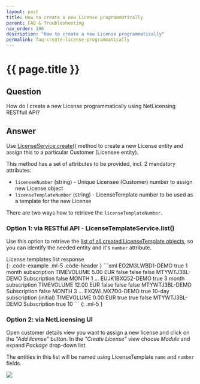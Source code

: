 ```yaml
---
layout: post
title: How to create a new License programmatically
parent: FAQ & Troubleshooting
nav_order: 100
description: "How to create a new License programmatically"
permalink: faq-create-license-programmatically
---
```


{{ page.title }}
=============

## Question

How do I create a new License programmatically using NetLicensing RESTfull API?

## Answer

Use [LicenseService.create()](license-services#create-license) method to create a new License entity and assign this to a particular Customer (Licensee entity).

This method has a set of attributes to be provided, incl. 2 mandatory attributes:

- `licenseeNumber` (string) - Unique Licensee (Customer) number to assign new License object
- `licenseTemplateNumber` (string) - LicenseTemplate number to be used as a template for the new License

There are two ways how to retrieve the `licenseTemplateNumber`.

### Option 1: via RESTful API - LicenseTemplateService.list()

Use this option to retrieve the [list of all created LicenseTemplate objects](license-template-services#license-templates-list), so you can identify the needed entity and it's `number` attribute.

<div>License templates list response</div>
{: .code-example .ml-5 .code-header }
```xml
<?xml version="1.0" encoding="UTF-8" standalone="yes"?>
<ns2:netlicensing xmlns="http://www.w3.org/2000/09/xmldsig#" xmlns:ns2="http://netlicensing.labs64.com/schema/context">
  <ns2:infos/>
  <ns2:items pagenumber="0" itemsnumber="22" totalpages="1" totalitems="22" hasnext="false">
    <ns2:item type="LicenseTemplate">
      <ns2:property name="number">EO2M3LWBD1-DEMO</ns2:property>
      <ns2:property name="active">true</ns2:property>
      <ns2:property name="name">1 month subscription</ns2:property>
      <ns2:property name="licenseType">TIMEVOLUME</ns2:property>
      <ns2:property name="price">5.00</ns2:property>
      <ns2:property name="currency">EUR</ns2:property>
      <ns2:property name="automatic">false</ns2:property>
      <ns2:property name="hidden">false</ns2:property>
      <ns2:property name="hideLicenses">false</ns2:property>
      <ns2:property name="productModuleNumber">MTYWTJ3BL-DEMO</ns2:property>
      <ns2:property name="productModuleName">Subscription</ns2:property>
      <ns2:property name="inUse">false</ns2:property>
      <ns2:property name="timeVolumePeriod">MONTH</ns2:property>
      <ns2:property name="timeVolume">1</ns2:property>
    </ns2:item>
    ...
    <ns2:item type="LicenseTemplate">
      <ns2:property name="number">EUJK1BXQ52-DEMO</ns2:property>
      <ns2:property name="active">true</ns2:property>
      <ns2:property name="name">3 month subscription</ns2:property>
      <ns2:property name="licenseType">TIMEVOLUME</ns2:property>
      <ns2:property name="price">12.00</ns2:property>
      <ns2:property name="currency">EUR</ns2:property>
      <ns2:property name="automatic">false</ns2:property>
      <ns2:property name="hidden">false</ns2:property>
      <ns2:property name="hideLicenses">false</ns2:property>
      <ns2:property name="productModuleNumber">MTYWTJ3BL-DEMO</ns2:property>
      <ns2:property name="productModuleName">Subscription</ns2:property>
      <ns2:property name="inUse">false</ns2:property>
      <ns2:property name="timeVolumePeriod">MONTH</ns2:property>
      <ns2:property name="timeVolume">3</ns2:property>
    </ns2:item>
    ...
    <ns2:item type="LicenseTemplate">
      <ns2:property name="number">EXQWLMX7D0-DEMO</ns2:property>
      <ns2:property name="active">true</ns2:property>
      <ns2:property name="name">10-day subscription (initial)</ns2:property>
      <ns2:property name="licenseType">TIMEVOLUME</ns2:property>
      <ns2:property name="price">0.00</ns2:property>
      <ns2:property name="currency">EUR</ns2:property>
      <ns2:property name="automatic">true</ns2:property>
      <ns2:property name="hidden">true</ns2:property>
      <ns2:property name="hideLicenses">false</ns2:property>
      <ns2:property name="productModuleNumber">MTYWTJ3BL-DEMO</ns2:property>
      <ns2:property name="productModuleName">Subscription</ns2:property>
      <ns2:property name="inUse">true</ns2:property>
      <ns2:property name="timeVolume">10</ns2:property>
    </ns2:item>
  </ns2:items>
</ns2:netlicensing>
```
{: .ml-5 }

### Option 2: via NetLicensing UI

Open customer details view you want to assign a new license and click on the *"Add license"* button. In the *"Create License"* view choose *Module* and expand *Package* drop-down list.

The entities in this list will be named using LicenseTemplate `name` and `number` fields.

<a href="assets/images/faq-create-license-programmatically.png" class="imagelink" data-lightbox="multiple-licensing-models" data-title="Retrieve LicenseTemplate number" data-alt="Retrieve LicenseTemplate number">
  <img src="assets/images/faq-create-license-programmatically.png" />
</a>
